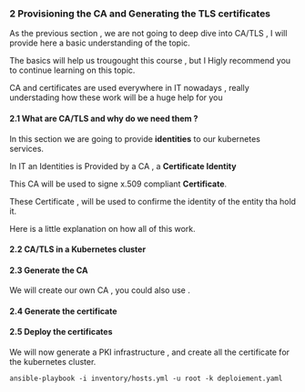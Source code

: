 ### 2 Provisioning the CA and Generating the TLS certificates

As the previous section , we are not going to deep dive into CA/TLS , I will provide here a basic understanding of the topic.

The basics will help us trougought this course , but I Higly recommend you to continue learning on this topic.

CA and certificates are used everywhere in IT nowadays , really understading how these work will be a huge help for you

#### 2.1 What are CA/TLS and why do we need them ?

In this section we are going to provide **identities** to our kubernetes services.

In IT an Identities is Provided by a CA , a **Certificate Identity**

This CA will be used to signe x.509 compliant **Certificate**.

These Certificate , will be used to confirme the identity of the entity tha hold it.

Here is a little explanation on how all of this work.


#### 2.2 CA/TLS in a Kubernetes cluster

#### 2.3 Generate the CA

We will create our own CA , you could also use .
#### 2.4 Generate the certificate

#### 2.5 Deploy the certificates

We will now generate a PKI infrastructure , and create all the certificate for
the kubernetes cluster.


```ansible-playbook -i inventory/hosts.yml -u root -k deploiement.yaml```
